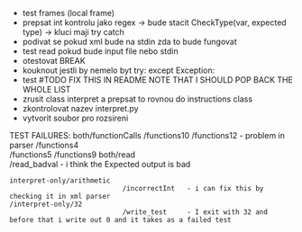 - test frames (local frame)
- prepsat int kontrolu jako regex -> bude stacit CheckType(var, expected type) -> kluci maji try catch
- podivat se pokud xml bude na stdin zda to bude fungovat
- test read pokud bude input file nebo stdin
- otestovat BREAK
- kouknout jestli by nemelo byt try: except Exception:
- test #TODO FIX THIS IN README NOTE THAT I SHOULD POP BACK THE WHOLE LIST
- zrusit class interpret a prepsat to rovnou do instructions class 
- zkontrolovat nazev interpret.py
- vytvorit soubor pro rozsireni 

TEST FAILURES:
    both/functionCalls
                        /functions10
                        /functions12    - problem in parser
                        /functions4     
                        /functions5
                        /functions9
    both/read       
                        /read_badval    - i think the Expected output is bad 

    interpret-only/arithmetic
                                /incorrectInt   - i can fix this by checking it in xml parser
    /interpret-only/32
                                /write_test     - I exit with 32 and before that i write out 0 and it takes as a failed test 

